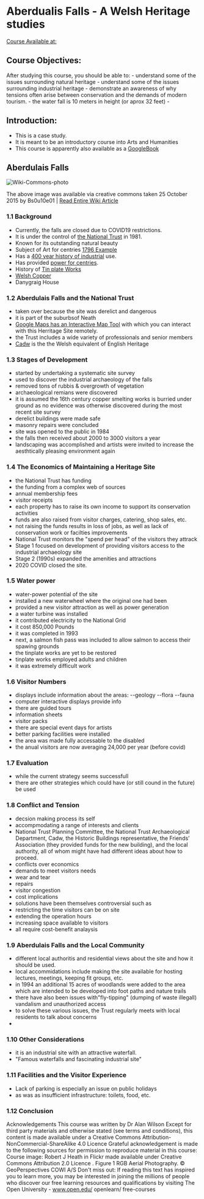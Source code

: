 # Aberdualis Falls - A Welsh Heritage studies 
[Course Available at:](https://www.open.edu/openlearn/history-the-arts/history/aberdulais-falls-case-study-welsh-heritage/content-section-0?active-tab=description-tab)

## Course Objectives: 
After studying this course, you should be able to:
    - understand some of the issues surrounding natural heritage
    - understand some of the issues surrounding industrial heritage
    - demonstrate an awareness of why tensions often arise between conservation and the demands of modern tourism.
    - the water fall is 10 meters in height (or aprox 32 feet)
    - 
## Introduction: 
* This is a case study.
* It is meant to be an introductory course into Arts and Humanities
* This course is apparently also available as a [GoogleBook](https://books.google.com/books?id=iAi1CwAAQBAJ&pg=PT8&lpg=PT8&dq=Danygraig+House+Aberdulais+Falls&source=bl&ots=wOn3gonaEx&sig=ACfU3U1dvIHkrnqiDzS1bUyxe6eOZoaRmA&hl=en&sa=X&ved=2ahUKEwiT1tnqlanvAhXQLs0KHdnSCl8Q6AEwEnoECBQQAw#v=onepage&q=Danygraig%20House%20Aberdulais%20Falls&f=false)

## Aberdulais Falls 

![Wiki-Commons-photo](https://upload.wikimedia.org/wikipedia/commons/0/0e/AberdulaisFalls2015.jpg)

The above image was available via creative commons taken 25 October 2015 by Bs0u10e01 | [Read Entire Wiki Article](https://en.wikipedia.org/wiki/Aberdulais_Falls)

### 1.1 Background
  - Currently, the falls are closed due to COVID19 restrictions.
  - It is under the control of [the National Trust](https://www.nationaltrust.org.uk/aberdulais-tin-works-and-waterfall) in 1981. 
  - Known for its outstanding natural beauty 
  - Subject of Art for centries [1796 Example](https://github.com/EO4wellness/T-I-L/blob/main/polyglot/gales/OpenLearn/Aberdulais%20Falls%20Welsh%20heritage/Turner.md)
  - Has a [400 year history of industrial](https://www.britainexpress.com/wales/swansea/aberdulais.htm) use. 
  - Has provided [power for centries](https://www.nationaltrust.org.uk/aberdulais-tin-works-and-waterfall/features/aberdulais-an-industrial-revolution-since-1584). 
  - History of [Tin plate Works](http://www.nationaltrustcollections.org.uk/place/aberdulais-tin-works-and-waterfall)
  - [Welsh Copper](https://www.copper.org/education/history/60centuries/industrial_age/thewelsh.html)
  - Danygraig House 
  
### 1.2 Aberdulais Falls and the National Trust 
  - taken over because the site was derelict and dangerous 
  - it is part of the suburbsof Neath 
  - [Google Maps has an Interactive Map Tool](https://books.google.com/books?id=iAi1CwAAQBAJ&pg=PT8&lpg=PT8&dq=Danygraig+House+Aberdulais+Falls&source=bl&ots=wOn3gonaEx&sig=ACfU3U1dvIHkrnqiDzS1bUyxe6eOZoaRmA&hl=en&sa=X&ved=2ahUKEwiT1tnqlanvAhXQLs0KHdnSCl8Q6AEwEnoECBQQAw#v=onepage&q=Danygraig%20House%20Aberdulais%20Falls&f=false) with which you can interact with this Herritage Site remotely. 
  - the Trust includes a wide variety of professionals and senior members 
  - [Cadw](https://cadw.gov.wales/) is the the Welsh equivalent of English Heritage
  
### 1.3 Stages of Development 
  - started by undertaking a systematic site survey
  - used to discover the industrial archaeology of the falls 
  - removed tons of rubbis & overgrowth of vegetation 
  - archaeological remians were discovered 
  - it is assumed the 16th century copper smelting works is burried under ground as no evidence was otherwise discovered during the most recent site survey 
  - derelict buildings were made safe 
  - masonry repairs were concluded
  - site was opened to the public in 1984
  - the falls then received about 2000 to 3000 visitors a year 
  - landscaping was accomplished and artists were invited to increase the aesthtically pleasing environment again 
  
### 1.4 The Economics of Maintaining a Heritage Site 
  - the National Trust has funding
  - the funding from a complex web of sources
  - annual membership fees
  - visitor receipts 
  - each property has to raise its own income to support its conservation activities 
  - funds are also raised from visitor charges, catering, shop sales, etc. 
  - not raising the funds results in loss of jobs, as well as lack of conservation work or facilties improvements 
  - National Trust monitors the "spend per head" of the visitors they attrack 
  - Stage 1 focused on development of providing visitors access to the industrial archaeology site
  - Stage 2 (1990s) expanded the amenities and attractions
  - 2020 COVID closed the site. 

### 1.5 Water power 
  - water-power potential of the site 
  - installed a new waterwheel where the original one had been 
  - provided a new visitor attraction as well as power generation
  - a water turbine was installed 
  - it contributed electricity to the National Grid 
  - it cost  850,000 Pounds 
  - it was completed in 1993
  - next, a salmon fish pass was included to allow salmon to access their spawing grounds 
  - the tinplate works are yet to be restored 
  - tinplate works employed adults and children
  - it was extremely difficult work 

### 1.6 Visitor Numbers 
  - displays include information about the areas:
    --geology
    --flora 
    --fauna
  - computer interactive displays provide info 
  - there are guided tours 
  - information sheets
  - visitor packs 
  - there are special event days for artists 
  - better parking facilities were installed 
  - the area was made fully accessable to the disabled 
  - the anual visitors are now averaging 24,000 per year (before covid)

### 1.7 Evaluation 
  - while the current strategy seems successfull
  - there are other strategies which could have (or still cound in the future) be used 

### 1.8 Conflict and Tension 
  - decsion making process its self 
  - accompmodating a range of interests and clients 
  - National Trust Planning Committee, the National Trust Archaeological Department, Cadw, the Historic Buildings representative, the Friends’ Association (they provided funds for the new building), and the local authority, all of whom might have had different ideas about how to proceed.
  - conflicts over economics
  - demands to meet visitors needs 
  - wear and tear 
  - repairs
  - visitor congestion 
  - cost implications 
  - solutions have been themselves controversial such as
  - restricting the time visitors can be on site 
  - extending the operation hours 
  - increasing space available to visitors 
  - all require cost-benefit analaysis 

### 1.9 Aberdulais Falls and the Local Community 
  - different local authoritis and residential views about the site and how it should be used. 
  - local accommidations include making the site available for hosting lectures, meetings, keeping fit groups, etc. 
  - in 1994 an additional 15 acres of woodlands were added to the area which are intended to be developed into foot paths and nature trails 
  - there have also been issues with"fly-tipping" (dumping of waste illegall) vandalism and unauthorized access 
  - to solve these various issues, the Trust regularly meets with local residents to talk about concerns
  - 

### 1.10 Other Considerations 
   - it is an industrial site with an attractive waterfall. 
   - "Famous waterfalls and fascinating industrial site"

### 1.11 Facilities and the Visitor Experience 
  - Lack of parking is especially an issue on public holidays 
  - as was as insufficient infrastructure: toilets, food, etc. 

### 1.12 Conclusion 
Acknowledgements
This course was written by Dr Alan Wilson
Except for third party materials and otherwise stated (see terms and conditions), this content is made available under a Creative Commons Attribution-NonCommercial-ShareAlike 4.0 Licence 
Grateful acknowledgement is made to the following sources for permission to reproduce material in this course:
Course image: Robert J Heath  in Flickr made available under Creative Commons Attribution 2.0 Licence .
Figure 1 RGB Aerial Photography. © GeoPerspectives COWI A/S
Don't miss out:
If reading this text has inspired you to learn more, you may be interested in joining the millions of people who discover our free learning resources and qualifications by visiting The Open University - www.open.edu/ openlearn/ free-courses
